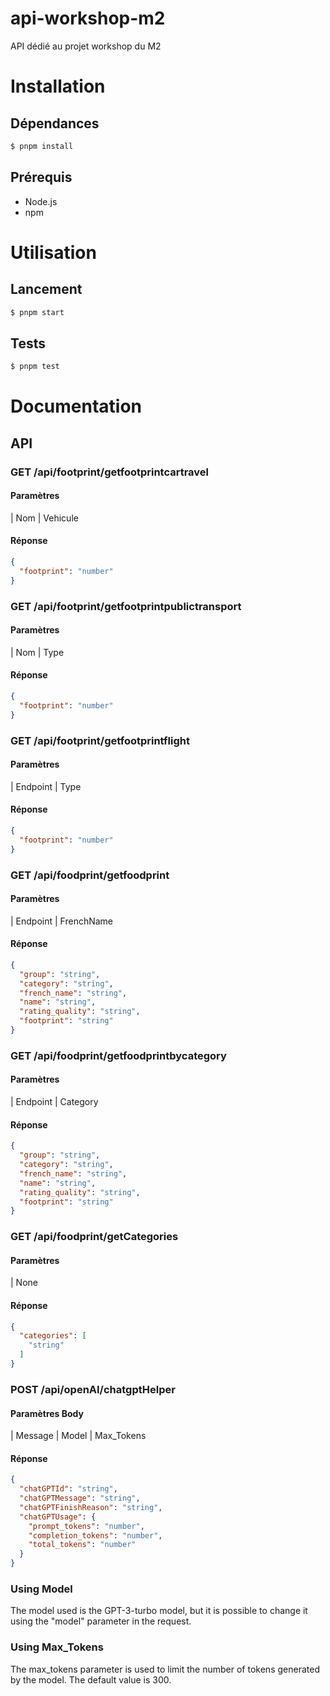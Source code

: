 # api-workshop-m2

API dédié au projet workshop du M2

# Installation

## Dépendances

```bash
$ pnpm install
```

## Prérequis

- Node.js
- npm

# Utilisation

## Lancement

```bash
$ pnpm start
```

## Tests

```bash
$ pnpm test
```

# Documentation

## API

### GET /api/footprint/getfootprintcartravel

#### Paramètres

| Nom | Vehicule

#### Réponse

```json
{
  "footprint": "number"
}
```

### GET /api/footprint/getfootprintpublictransport

#### Paramètres

| Nom | Type

#### Réponse

```json
{
  "footprint": "number"
}
```

### GET /api/footprint/getfootprintflight

#### Paramètres

| Endpoint | Type

#### Réponse

```json
{
  "footprint": "number"
}
```

### GET /api/foodprint/getfoodprint

#### Paramètres

| Endpoint | FrenchName

#### Réponse

```json
{
  "group": "string",
  "category": "string",
  "french_name": "string",
  "name": "string",
  "rating_quality": "string",
  "footprint": "string"
}
```

### GET /api/foodprint/getfoodprintbycategory

#### Paramètres

| Endpoint | Category

#### Réponse

```json
{
  "group": "string",
  "category": "string",
  "french_name": "string",
  "name": "string",
  "rating_quality": "string",
  "footprint": "string"
}
```

### GET /api/foodprint/getCategories

#### Paramètres

| None

#### Réponse

```json
{
  "categories": [
    "string"
  ]
}
```

### POST /api/openAI/chatgptHelper

#### Paramètres Body

| Message | Model | Max_Tokens

#### Réponse

```json
{
  "chatGPTId": "string",
  "chatGPTMessage": "string",
  "chatGPTFinishReason": "string",
  "chatGPTUsage": {
    "prompt_tokens": "number",
    "completion_tokens": "number",
    "total_tokens": "number"
  }
}
```

### Using Model

The model used is the GPT-3-turbo model, but it is possible to change it using the "model" parameter in the request.

### Using Max_Tokens

The max_tokens parameter is used to limit the number of tokens generated by the model. The default value is 300.




    
